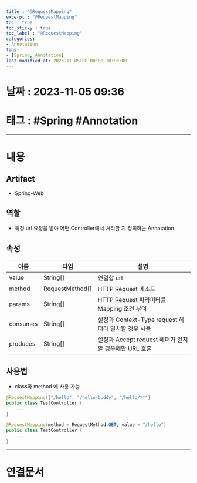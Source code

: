 ```yaml
---
title : "@RequestMapping"
excerpt : "@RequestMapping"
toc : true
toc_sticky : true
toc_label : "@RequestMapping"
categories:
- Annotation
tags:
- [Spring, Annotation]
last_modified_at: 2023-11-05T08:00:00-10:00:00
---
```


# 날짜 : 2023-11-05 09:36

# 태그 : #Spring #Annotation 
---

# 내용

## Artifact
- Spring-Web

## 역할
- 특정 url 요청을 받아 어떤 Controller에서 처리할 지 정의하는 Annotation

## 속성

|이름|타입|설명|
|---|---|---|
|value|String[]|연결할 url|
|method|RequestMethod[]|HTTP Request 메소드|
|params|String[]|HTTP Request 파라미터를 Mapping 조건 부여|
|consumes|String[]|설정과 Context-Type request 헤더라 일치할 경우 사용|
|produces|String[]|설정과 Accept request 헤더가 일지할 경우에만 URL 호출|

## 사용법
- class와 method 에 사용 가능

```java
@RequestMapping({"/hello", "/hello-buddy", "/hello/**"}
public class TestController {  
	...
}
				
@RequestMapping(method = RequestMethod.GET, value = "/hello")
public class TestController {  
	...
}
```

---

# 연결문서
